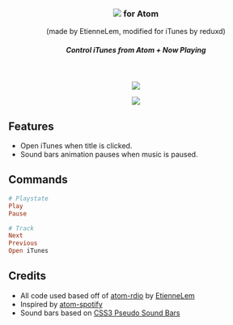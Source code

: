 <div align="center">
  <h3 valign="middle">
    <img src="http://images.apple.com/itunes/images/product_title.png">
    for Atom
  </h3>
  (made by EtienneLem, modified for iTunes by reduxd)
  <h5>Control iTunes from Atom + Now Playing</h5>
  <br>
  <p><img src="http://puu.sh/7siAf.png"></p>
  <p><img src="http://puu.sh/7siwq.png"></p>
</div>

## Features
- Open iTunes when title is clicked.
- Sound bars animation pauses when music is paused.

## Commands
```rb
# Playstate
Play
Pause

# Track
Next
Previous
Open iTunes
```

## Credits
- All code used based off of [atom-rdio](https://github.com/EtienneLem/atom-rdio) by [EtienneLem](https://github.com/EtienneLem/)
- Inspired by [atom-spotify](https://atom.io/packages/atom-spotify)
- Sound bars based on [CSS3 Pseudo Sound Bars](http://codepen.io/jackrugile/pen/CkAbG)
